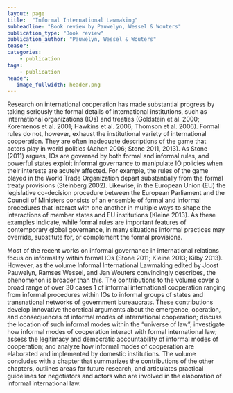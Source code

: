 ```yaml
---
layout: page
title:  "Informal International Lawmaking"
subheadline: "Book review by Pauwelyn, Wessel & Wouters"
publication_type: "Book review"
publication_author: "Pauwelyn, Wessel & Wouters"
teaser:
categories:
    - publication
tags:
    - publication
header:
   image_fullwidth: header.png
---
```

Research on international cooperation has made substantial progress by taking seriously the formal details of international institutions, such as international organizations (IOs) and treaties (Goldstein et al. 2000; Koremenos et al. 2001; Hawkins et al. 2006; Thomson et al. 2006). Formal rules do not, however, exhaust the institutional variety of international cooperation. They are often inadequate descriptions of the game that actors play in world politics (Achen 2006; Stone 2011, 2013). As Stone (2011) argues, IOs are governed by both formal and informal rules, and powerful states exploit informal governance to manipulate IO policies when their interests are acutely affected. For example, the rules of the game played in the World Trade Organization depart substantially from the formal treaty provisions (Steinberg 2002). Likewise, in the European Union (EU) the legislative co-decision procedure between the European Parliament and the Council of Ministers consists of an ensemble of formal and informal procedures that interact with one another in multiple ways to shape the interactions of member states and EU institutions (Kleine 2013). As these examples indicate, while formal rules are important features of contemporary global governance, in many situations informal practices may override, substitute for, or complement the formal provisions.

Most of the recent works on informal governance in international relations focus on informality within formal IOs (Stone 2011; Kleine 2013; Kilby 2013). However, as the volume Informal International Lawmaking edited by Joost Pauwelyn, Ramses Wessel, and Jan Wouters convincingly describes, the phenomenon is broader than this. The contributions to the volume cover a broad range of over 30 cases 1 of informal international cooperation ranging from informal procedures within IOs to informal groups of states and transnational networks of government bureaucrats. These contributions develop innovative theoretical arguments about the emergence, operation, and consequences of informal modes of international cooperation; discuss the location of such informal modes within the “universe of law”; investigate how informal modes of cooperation interact with formal international law; assess the legitimacy and democratic accountability of informal modes of cooperation; and analyze how informal modes of cooperation are elaborated and implemented by domestic institutions. The volume concludes with a chapter that summarizes the contributions of the other chapters, outlines areas for future research, and articulates practical guidelines for negotiators and actors who are involved in the elaboration of informal international law.
